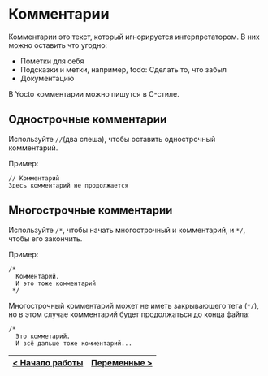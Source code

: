 # Комментарии
Комментарии это текст, который игнорируется интерпретатором.
В них можно оставить что угодно:
- Пометки для себя
- Подсказки и метки, например, todo: Сделать то, что забыл
- Документацию

В Yocto комментарии можно пишутся в C-стиле.

## Однострочные комментарии
Используйте `//`(два слеша), чтобы оставить однострочный комментарий.

Пример:
```
// Комментарий
Здесь комментарий не продолжается
```

## Многострочные комментарии
Используйте `/*`, чтобы начать многострочный и комментарий, и `*/`, чтобы его закончить.

Пример:
```
/*
  Комментарий.
  И это тоже комментарий
 */
```

Многострочный комментарий может не иметь закрывающего тега (`*/`), но в этом случае комментарий будет продолжаться до конца файла:
```
/*
  Это комметарий.
  И всё дальше тоже комментарий...
```

| [< Начало работы](../getting_started.md) | [Переменные >](variables.md) |
| - | - |
